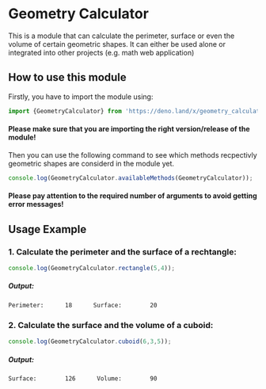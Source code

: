 # Geometry Calculator
This is a module that can calculate the perimeter, surface or even the volume of certain geometric shapes. It can either be used alone or integrated into other projects (e.g. math web application)

## How to use this module
Firstly, you have to import the module using:
```ts
import {GeometryCalculator} from 'https://deno.land/x/geometry_calculator@v1.0.3/mod.ts'
```
#### **Please make sure that you are importing the right version/release of the module!**

Then you can use the following command to see which methods recpectivly geometric shapes are considerd in the module yet.
```ts
console.log(GeometryCalculator.availableMethods(GeometryCalculator));
```
#### Please pay attention to the required number of arguments to avoid getting error messages!

## Usage Example
### 1. Calculate the perimeter and the surface of a rechtangle:

```ts
console.log(GeometryCalculator.rectangle(5,4));
```
##### Output:
```
Perimeter:      18      Surface:        20
```

### 2. Calculate the surface and the volume of a cuboid:

```ts
console.log(GeometryCalculator.cuboid(6,3,5));
```
##### Output:
```
Surface:        126      Volume:        90
```
